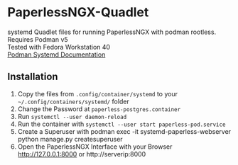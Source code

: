 # PaperlessNGX-Quadlet
systemd Quadlet files for running PaperlessNGX with podman rootless.  
Requires Podman v5  
Tested with Fedora Workstation 40  
[Podman Systemd Documentation](https://docs.podman.io/en/v5.0.3/markdown/podman-systemd.unit.5.html)

## Installation
1. Copy the files from `.config/container/systemd` to your `~/.config/containers/systemd/` folder
2. Change the Password at `paperless-postgres.container`
3. Run `systemctl --user daemon-reload`
4. Run the container with `systemctl --user start paperless-pod.service`
5. Create a Superuser with podman exec -it systemd-paperless-webserver python manage.py createsuperuser
6. Open the PaperlessNGX Interface with your Browser http://127.0.0.1:8000 or http://serverip:8000
